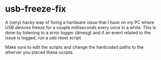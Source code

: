 # usb-freeze-fix
A (very) hacky way of fixing a hardware issue that I have on my PC where USB devices freeze for a couple milliseconds every once in a while. This is done by listening to a error logger (dmesg) and if an event related to the issue is logged, run a usb reset script.

Make sure to edit the scripts and change the hardcoded paths to the wherver you placed these scripts.
